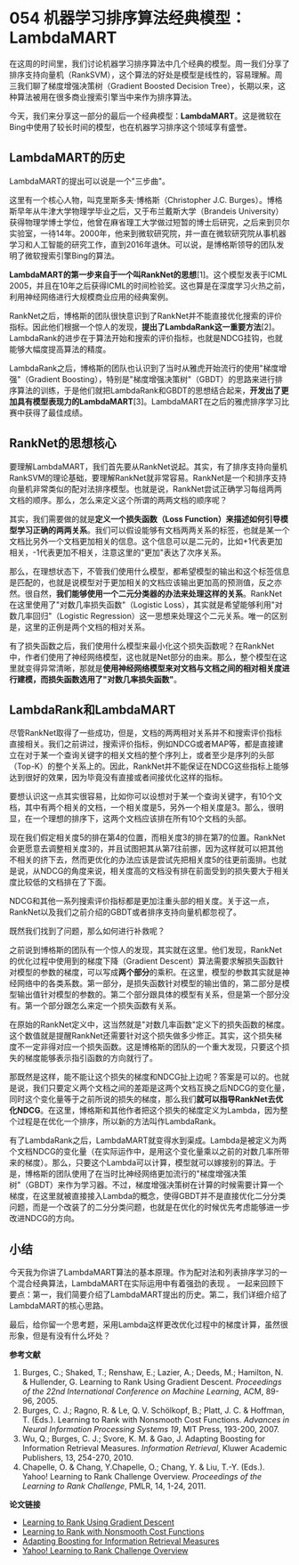 # 054 机器学习排序算法经典模型：LambdaMART

在这周的时间里，我们讨论机器学习排序算法中几个经典的模型。周一我们分享了排序支持向量机（RankSVM），这个算法的好处是模型是线性的，容易理解。周三我们聊了梯度增强决策树（Gradient
Boosted Decision
Tree），长期以来，这种算法被用在很多商业搜索引擎当中来作为排序算法。

今天，我们来分享这一部分的最后一个经典模型：**LambdaMART**。这是微软在Bing中使用了较长时间的模型，也在机器学习排序这个领域享有盛誉。

## LambdaMART的历史

LambdaMART的提出可以说是一个"三步曲"。

这里有一个核心人物，叫克里斯多夫⋅博格斯（Christopher J.C.
Burges）。博格斯早年从牛津大学物理学毕业之后，又于布兰戴斯大学（Brandeis
University）获得物理学博士学位，他曾在麻省理工大学做过短暂的博士后研究，之后来到贝尔实验室，一待14年。2000年，他来到微软研究院，并一直在微软研究院从事机器学习和人工智能的研究工作，直到2016年退休。可以说，是博格斯领导的团队发明了微软搜索引擎Bing的算法。

**LambdaMART的第一步来自于一个叫RankNet的思想**\[1\]。这个模型发表于ICML
2005，并且在10年之后获得ICML的时间检验奖。这也算是在深度学习火热之前，利用神经网络进行大规模商业应用的经典案例。

RankNet之后，博格斯的团队很快意识到了RankNet并不能直接优化搜索的评价指标。因此他们根据一个惊人的发现，**提出了LambdaRank这一重要方法**\[2\]。LambdaRank的进步在于算法开始和搜索的评价指标，也就是NDCG挂钩，也就能够大幅度提高算法的精度。

LambdaRank之后，博格斯的团队也认识到了当时从雅虎开始流行的使用"梯度增强"（Gradient
Boosting），特别是"梯度增强决策树"（GBDT）的思路来进行排序算法的训练，于是他们就把LambdaRank和GBDT的思想结合起来，**开发出了更加具有模型表现力的LambdaMART**\[3\]。LambdaMART在之后的雅虎排序学习比赛中获得了最佳成绩。

## RankNet的思想核心

要理解LambdaMART，我们首先要从RankNet说起。其实，有了排序支持向量机RankSVM的理论基础，要理解RankNet就非常容易。RankNet是一个和排序支持向量机非常类似的配对法排序模型。也就是说，RankNet尝试正确学习每组两两文档的顺序。那么，怎么来定义这个所谓的两两文档的顺序呢？

其实，我们需要做的就是**定义一个损失函数（Loss
Function）来描述如何引导模型学习正确的两两关系**。我们可以假设能够有文档两两关系的标签，也就是某一个文档比另外一个文档更加相关的信息。这个信息可以是二元的，比如+1代表更加相关，-1代表更加不相关，注意这里的"更加"表达了次序关系。

那么，在理想状态下，不管我们使用什么模型，都希望模型的输出和这个标签信息是匹配的，也就是说模型对于更加相关的文档应该输出更加高的预测值，反之亦然。很自然，**我们能够使用一个二元分类器的办法来处理这样的关系**。RankNet在这里使用了"对数几率损失函数"（Logistic
Loss），其实就是希望能够利用"对数几率回归"（Logistic
Regression）这一思想来处理这个二元关系。唯一的区别是，这里的正例是两个文档的相对关系。

有了损失函数之后，我们使用什么模型来最小化这个损失函数呢？在RankNet中，作者们使用了神经网络模型，这也就是Net部分的由来。那么，整个模型在这里就变得异常清晰，那就是**使用神经网络模型来对文档与文档之间的相对相关度进行建模，而损失函数选用了"对数几率损失函数"**。

## LambdaRank和LambdaMART

尽管RankNet取得了一些成功，但是，文档的两两相对关系并不和搜索评价指标直接相关。我们之前讲过，搜索评价指标，例如NDCG或者MAP等，都是直接建立在对于某一个查询关键字的相关文档的整个序列上，或者至少是序列的头部（Top-K）的整个关系上的。因此，RankNet并不能保证在NDCG这些指标上能够达到很好的效果，因为毕竟没有直接或者间接优化这样的指标。

要想认识这一点其实很容易，比如你可以设想对于某一个查询关键字，有10个文档，其中有两个相关的文档，一个相关度是5，另外一个相关度是3。那么，很明显，在一个理想的排序下，这两个文档应该排在所有10个文档的头部。

现在我们假定相关度5的排在第4的位置，而相关度3的排在第7的位置。RankNet会更愿意去调整相关度3的，并且试图把其从第7往前挪，因为这样就可以把其他不相关的挤下去，然而更优化的办法应该是尝试先把相关度5的往更前面排。也就是说，从NDCG的角度来说，相关度高的文档没有排在前面受到的损失要大于相关度比较低的文档排在了下面。

NDCG和其他一系列搜索评价指标都是更加注重头部的相关度。关于这一点，RankNet以及我们之前介绍的GBDT或者排序支持向量机都忽视了。

既然我们找到了问题，那么如何进行补救呢？

之前说到博格斯的团队有一个惊人的发现，其实就在这里。他们发现，RankNet的优化过程中使用到的梯度下降（Gradient
Descent）算法需要求解损失函数针对模型的参数的梯度，可以写成**两个部分**的乘积。在这里，模型的参数其实就是神经网络中的各类系数。第一部分，是损失函数针对模型的输出值的，第二部分是模型输出值针对模型的参数的。第二个部分跟具体的模型有关系，但是第一个部分没有。第一个部分跟怎么来定一个损失函数有关系。

在原始的RankNet定义中，这当然就是"对数几率函数"定义下的损失函数的梯度。这个数值就是提醒RankNet还需要针对这个损失做多少修正。其实，这个损失梯度不一定非得对应一个损失函数。这是博格斯的团队的一个重大发现，只要这个损失的梯度能够表示指引函数的方向就行了。

那既然是这样，能不能让这个损失的梯度和NDCG扯上边呢？答案是可以的。也就是说，我们只要定义两个文档之间的差距是这两个文档互换之后NDCG的变化量，同时这个变化量等于之前所说的损失的梯度，那么我们**就可以指导RankNet去优化NDCG**。在这里，博格斯和其他作者把这个损失的梯度定义为Lambda，因为整个过程是在优化一个排序，所以新的方法叫作LambdaRank。

有了LambdaRank之后，LambdaMART就变得水到渠成。Lambda是被定义为两个文档NDCG的变化量（在实际运作中，是用这个变化量乘以之前的对数几率所带来的梯度）。那么，只要这个Lambda可以计算，模型就可以嫁接别的算法。于是，博格斯的团队使用了在当时比神经网络更加流行的"梯度增强决策树"（GBDT）来作为学习器。不过，梯度增强决策树在计算的时候需要计算一个梯度，在这里就被直接接入Lambda的概念，使得GBDT并不是直接优化二分分类问题，而是一个改装了的二分分类问题，也就是在优化的时候优先考虑能够进一步改进NDCG的方向。

## 小结

今天我为你讲了LambdaMART算法的基本原理。作为配对法和列表排序学习的一个混合经典算法，LambdaMART在实际运用中有着强劲的表现
。
一起来回顾下要点：第一，我们简要介绍了LambdaMART提出的历史。第二，我们详细介绍了LambdaMART的核心思路。

最后，给你留一个思考题，采用Lambda这样更改优化过程中的梯度计算，虽然很形象，但是有没有什么坏处？

**参考文献**

1.  Burges, C.; Shaked, T.; Renshaw, E.; Lazier, A.; Deeds, M.;
    Hamilton, N. & Hullender, G. Learning to Rank Using Gradient
    Descent. *Proceedings of the 22nd International Conference on
    Machine Learning*, ACM, 89-96, 2005.
2.  Burges, C. J.; Ragno, R. & Le, Q. V. Schölkopf, B.; Platt, J. C. &
    Hoffman, T. (Eds.). Learning to Rank with Nonsmooth Cost Functions.
    *Advances in Neural Information Processing Systems 19*, MIT Press,
    193-200, 2007.
3.  Wu, Q.; Burges, C. J.; Svore, K. M. & Gao, J. Adapting Boosting for
    Information Retrieval Measures. *Information Retrieval*, Kluwer
    Academic Publishers, 13, 254-270, 2010.
4.  Chapelle, O. & Chang, Y.Chapelle, O.; Chang, Y. & Liu, T.-Y. (Eds.).
    Yahoo! Learning to Rank Challenge Overview. *Proceedings of the
    Learning to Rank Challenge*, PMLR, 14, 1-24, 2011.

**论文链接**

-   [Learning to Rank Using Gradient
    Descent](https://icml.cc/2015/wp-content/uploads/2015/06/icml_ranking.pdf)
-   [Learning to Rank with Nonsmooth Cost
    Functions](http://citeseerx.ist.psu.edu/viewdoc/download?doi=10.1.1.62.1530&rep=rep1&type=pdf)
-   [Adapting Boosting for Information Retrieval
    Measures](http://citeseerx.ist.psu.edu/viewdoc/download?doi=10.1.1.157.5117&rep=rep1&type=pdf)
-   [Yahoo! Learning to Rank Challenge
    Overview](http://proceedings.mlr.press/v14/chapelle11a/chapelle11a.pdf)

